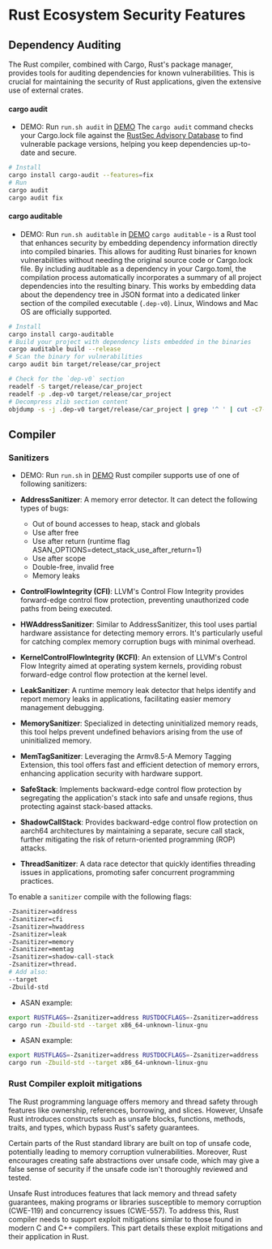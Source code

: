 # Rust Ecosystem Security Features


## Dependency Auditing
The Rust compiler, combined with Cargo, Rust's package manager, provides tools for auditing dependencies for known vulnerabilities. This is crucial for maintaining the security of Rust applications, given the extensive use of external crates.

#### cargo audit
- DEMO: Run `run.sh audit` in [DEMO](https://github.com/luk6xff/luk6xff.github.io/tree/master/content/other/safe_secure_rust_book/examples/rust_ecosystem/cargo)
The `cargo audit` command checks your Cargo.lock file against the [RustSec Advisory Database](https://rustsec.org/advisories/) to find vulnerable package versions, helping you keep dependencies up-to-date and secure.
```sh
# Install
cargo install cargo-audit --features=fix
# Run
cargo audit
cargo audit fix
```

#### cargo auditable
- DEMO: Run `run.sh auditable` in [DEMO](https://github.com/luk6xff/luk6xff.github.io/tree/master/content/other/safe_secure_rust_book/examples/rust_ecosystem/cargo)
`cargo auditable` - is a Rust tool that enhances security by embedding dependency information directly into compiled binaries. This allows for auditing Rust binaries for known vulnerabilities without needing the original source code or Cargo.lock file. By including auditable as a dependency in your Cargo.toml, the compilation process automatically incorporates a summary of all project dependencies into the resulting binary. This works by embedding data about the dependency tree in JSON format into a dedicated linker section of the compiled executable (`.dep-v0`). Linux, Windows and Mac OS are officially supported.
```sh
# Install
cargo install cargo-auditable
# Build your project with dependency lists embedded in the binaries
cargo auditable build --release
# Scan the binary for vulnerabilities
cargo audit bin target/release/car_project

# Check for the `dep-v0` section
readelf -S target/release/car_project
readelf -p .dep-v0 target/release/car_project
# Decompress zlib section content
objdump -s -j .dep-v0 target/release/car_project | grep '^ ' | cut -c7-42 | xxd -r -p | python3 -c "import sys, zlib; sys.stdout.buffer.write(zlib.decompress(sys.stdin.buffer.read()))"
```


## Compiler

### Sanitizers
- DEMO: Run `run.sh` in [DEMO](https://github.com/luk6xff/luk6xff.github.io/tree/master/content/other/safe_secure_rust_book/examples/rust_ecosystem/compiler_flags)
Rust compiler supports use of one of following sanitizers:

- **AddressSanitizer**: A memory error detector. It can detect the following types of bugs:
    - Out of bound accesses to heap, stack and globals
    - Use after free
    - Use after return (runtime flag ASAN_OPTIONS=detect_stack_use_after_return=1)
    - Use after scope
    - Double-free, invalid free
    - Memory leaks

- **ControlFlowIntegrity (CFI)**: LLVM's Control Flow Integrity provides forward-edge control flow protection, preventing unauthorized code paths from being executed.

- **HWAddressSanitizer**: Similar to AddressSanitizer, this tool uses partial hardware assistance for detecting memory errors. It's particularly useful for catching complex memory corruption bugs with minimal overhead.

- **KernelControlFlowIntegrity (KCFI)**: An extension of LLVM's Control Flow Integrity aimed at operating system kernels, providing robust forward-edge control flow protection at the kernel level.

- **LeakSanitizer**: A runtime memory leak detector that helps identify and report memory leaks in applications, facilitating easier memory management debugging.

- **MemorySanitizer**: Specialized in detecting uninitialized memory reads, this tool helps prevent undefined behaviors arising from the use of uninitialized memory.

- **MemTagSanitizer**: Leveraging the Armv8.5-A Memory Tagging Extension, this tool offers fast and efficient detection of memory errors, enhancing application security with hardware support.

- **SafeStack**: Implements backward-edge control flow protection by segregating the application's stack into safe and unsafe regions, thus protecting against stack-based attacks.

- **ShadowCallStack**: Provides backward-edge control flow protection on aarch64 architectures by maintaining a separate, secure call stack, further mitigating the risk of return-oriented programming (ROP) attacks.

- **ThreadSanitizer**: A data race detector that quickly identifies threading issues in applications, promoting safer concurrent programming practices.

To enable a `sanitizer` compile with the following flags:
```sh
-Zsanitizer=address
-Zsanitizer=cfi
-Zsanitizer=hwaddress
-Zsanitizer=leak
-Zsanitizer=memory
-Zsanitizer=memtag
-Zsanitizer=shadow-call-stack
-Zsanitizer=thread.
# Add also:
--target
-Zbuild-std
```

* ASAN example:
```sh
export RUSTFLAGS=-Zsanitizer=address RUSTDOCFLAGS=-Zsanitizer=address
cargo run -Zbuild-std --target x86_64-unknown-linux-gnu
```

* ASAN example:
```sh
export RUSTFLAGS=-Zsanitizer=address RUSTDOCFLAGS=-Zsanitizer=address
cargo run -Zbuild-std --target x86_64-unknown-linux-gnu
```


### Rust Compiler exploit mitigations
The Rust programming language offers memory and thread safety through features like ownership, references, borrowing, and slices. However, Unsafe Rust introduces constructs such as unsafe blocks, functions, methods, traits, and types, which bypass Rust's safety guarantees.

Certain parts of the Rust standard library are built on top of unsafe code, potentially leading to memory corruption vulnerabilities. Moreover, Rust encourages creating safe abstractions over unsafe code, which may give a false sense of security if the unsafe code isn't thoroughly reviewed and tested.

Unsafe Rust introduces features that lack memory and thread safety guarantees, making programs or libraries susceptible to memory corruption (CWE-119) and concurrency issues (CWE-557). To address this, Rust compiler needs to support exploit mitigations similar to those found in modern C and C++ compilers. This part details these exploit mitigations and their application in Rust.







